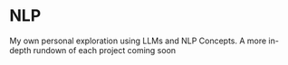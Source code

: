 # NLP
My own personal exploration using LLMs and NLP Concepts. A more in-depth rundown of each project coming soon
